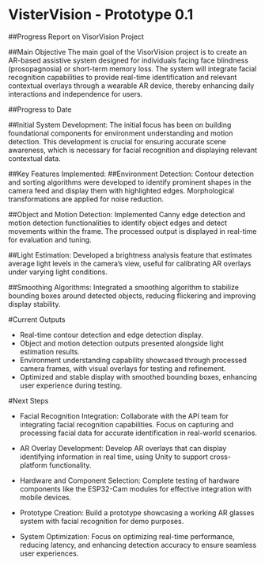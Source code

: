 # VisterVision - Prototype 0.1

##Progress Report on VisorVision Project

##Main Objective
The main goal of the VisorVision project is to create an AR-based assistive system designed for individuals facing face blindness (prosopagnosia) or short-term memory loss. The system will integrate facial recognition capabilities to provide real-time identification and relevant contextual overlays through a wearable AR device, thereby enhancing daily interactions and independence for users.

##Progress to Date

##Initial System Development:
The initial focus has been on building foundational components for environment understanding and motion detection. This development is crucial for ensuring accurate scene awareness, which is necessary for facial recognition and displaying relevant contextual data.

##Key Features Implemented:
##Environment Detection:
Contour detection and sorting algorithms were developed to identify prominent shapes in the camera feed and display them with highlighted edges. Morphological transformations are applied for noise reduction.

##Object and Motion Detection:
Implemented Canny edge detection and motion detection functionalities to identify object edges and detect movements within the frame. The processed output is displayed in real-time for evaluation and tuning.

##Light Estimation:
Developed a brightness analysis feature that estimates average light levels in the camera’s view, useful for calibrating AR overlays under varying light conditions.

##Smoothing Algorithms:
Integrated a smoothing algorithm to stabilize bounding boxes around detected objects, reducing flickering and improving display stability.

#Current Outputs

- Real-time contour detection and edge detection display.
- Object and motion detection outputs presented alongside light estimation results.
- Environment understanding capability showcased through processed camera frames, with visual overlays for testing and refinement.
- Optimized and stable display with smoothed bounding boxes, enhancing user experience during testing.

#Next Steps

- Facial Recognition Integration:
Collaborate with the API team for integrating facial recognition capabilities. Focus on capturing and processing facial data for accurate identification in real-world scenarios.

- AR Overlay Development:
Develop AR overlays that can display identifying information in real time, using Unity to support cross-platform functionality.

- Hardware and Component Selection:
Complete testing of hardware components like the ESP32-Cam modules for effective integration with mobile devices.

- Prototype Creation:
Build a prototype showcasing a working AR glasses system with facial recognition for demo purposes.

- System Optimization:
Focus on optimizing real-time performance, reducing latency, and enhancing detection accuracy to ensure seamless user experiences.
